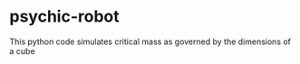 psychic-robot
=============

This python code simulates critical mass as governed by the dimensions of a cube

